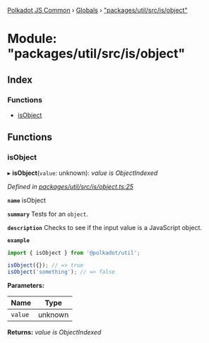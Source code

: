 [Polkadot JS Common](../README.md) › [Globals](../globals.md) › ["packages/util/src/is/object"](_packages_util_src_is_object_.md)

# Module: "packages/util/src/is/object"

## Index

### Functions

* [isObject](_packages_util_src_is_object_.md#isobject)

## Functions

###  isObject

▸ **isObject**(`value`: unknown): *value is ObjectIndexed*

*Defined in [packages/util/src/is/object.ts:25](https://github.com/polkadot-js/common/blob/f5acd602/packages/util/src/is/object.ts#L25)*

**`name`** isObject

**`summary`** Tests for an `object`.

**`description`** 
Checks to see if the input value is a JavaScript object.

**`example`** 
<BR>

```javascript
import { isObject } from '@polkadot/util';

isObject({}); // => true
isObject('something'); // => false
```

**Parameters:**

Name | Type |
------ | ------ |
`value` | unknown |

**Returns:** *value is ObjectIndexed*
